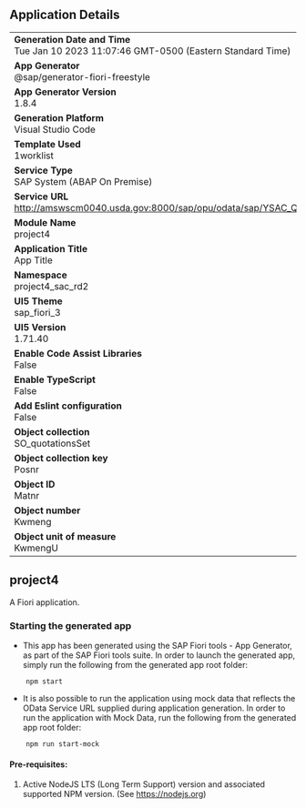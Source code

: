 ## Application Details
|               |
| ------------- |
|**Generation Date and Time**<br>Tue Jan 10 2023 11:07:46 GMT-0500 (Eastern Standard Time)|
|**App Generator**<br>@sap/generator-fiori-freestyle|
|**App Generator Version**<br>1.8.4|
|**Generation Platform**<br>Visual Studio Code|
|**Template Used**<br>1worklist|
|**Service Type**<br>SAP System (ABAP On Premise)|
|**Service URL**<br>http://amswscm0040.usda.gov:8000/sap/opu/odata/sap/YSAC_QUOT_FORECAST_SRV
|**Module Name**<br>project4|
|**Application Title**<br>App Title|
|**Namespace**<br>project4_sac_rd2|
|**UI5 Theme**<br>sap_fiori_3|
|**UI5 Version**<br>1.71.40|
|**Enable Code Assist Libraries**<br>False|
|**Enable TypeScript**<br>False|
|**Add Eslint configuration**<br>False|
|**Object collection**<br>SO_quotationsSet|
|**Object collection key**<br>Posnr|
|**Object ID**<br>Matnr|
|**Object number**<br>Kwmeng|
|**Object unit of measure**<br>KwmengU|

## project4

A Fiori application.

### Starting the generated app

-   This app has been generated using the SAP Fiori tools - App Generator, as part of the SAP Fiori tools suite.  In order to launch the generated app, simply run the following from the generated app root folder:

```
    npm start
```

- It is also possible to run the application using mock data that reflects the OData Service URL supplied during application generation.  In order to run the application with Mock Data, run the following from the generated app root folder:

```
    npm run start-mock
```

#### Pre-requisites:

1. Active NodeJS LTS (Long Term Support) version and associated supported NPM version.  (See https://nodejs.org)


